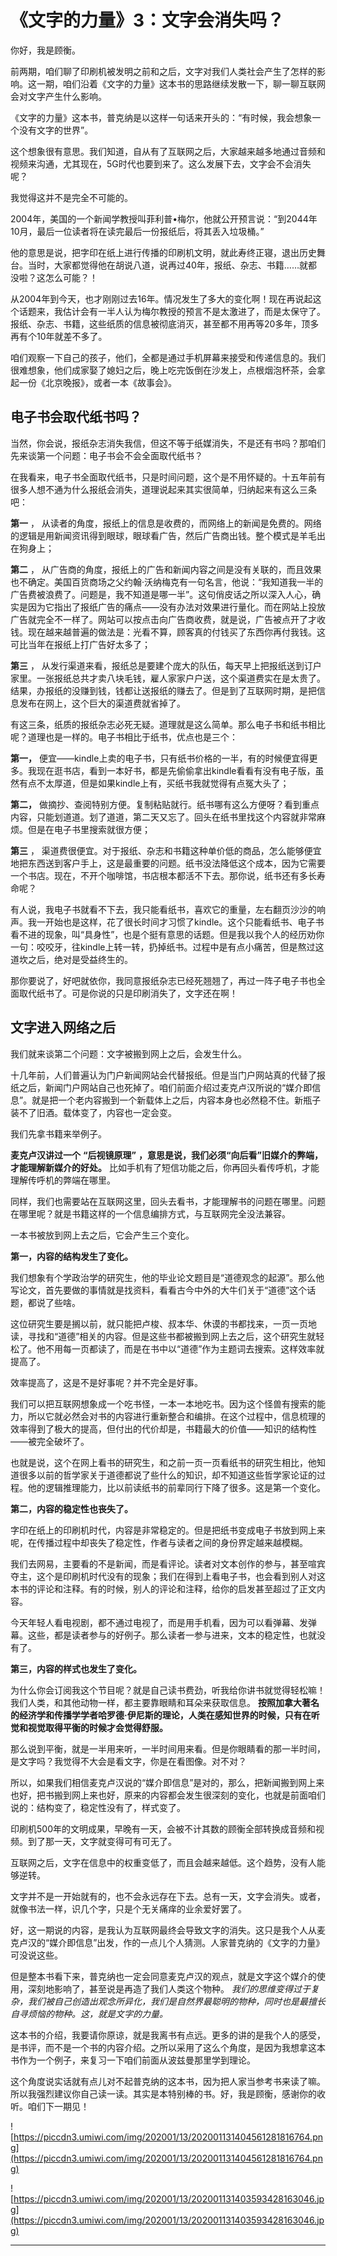 # 《文字的力量》3：文字会消失吗？

你好，我是顾衡。

前两期，咱们聊了印刷机被发明之前和之后，文字对我们人类社会产生了怎样的影响。这一期，咱们沿着《文字的力量》这本书的思路继续发散一下，聊一聊互联网会对文字产生什么影响。

《文字的力量》这本书，普克纳是以这样一句话来开头的：“有时候，我会想象一个没有文字的世界”。

这个想象很有意思。我们知道，自从有了互联网之后，大家越来越多地通过音频和视频来沟通，尤其现在，5G时代也要到来了。这么发展下去，文字会不会消失呢？

我觉得这并不是完全不可能的。

2004年，美国的一个新闻学教授叫菲利普•梅尔，他就公开预言说：“到2044年10月，最后一位读者将在读完最后一份报纸后，将其丢入垃圾桶。”

他的意思是说，把字印在纸上进行传播的印刷机文明，就此寿终正寝，退出历史舞台。当时，大家都觉得他在胡说八道，说再过40年，报纸、杂志、书籍……就都没啦？这怎么可能？！

从2004年到今天，也才刚刚过去16年。情况发生了多大的变化啊！现在再说起这个话题来，我估计会有一半人认为梅尔教授的预言不是太激进了，而是太保守了。报纸、杂志、书籍，这些纸质的信息被彻底消灭，甚至都不用再等20多年，顶多再有个10年就差不多了。

咱们观察一下自己的孩子，他们，全都是通过手机屏幕来接受和传递信息的。我们很难想象，他们成家娶了媳妇之后，晚上吃完饭倒在沙发上，点根烟泡杯茶，会拿起一份《北京晚报》，或者一本《故事会》。

## 电子书会取代纸书吗？

当然，你会说，报纸杂志消失我信，但这不等于纸媒消失，不是还有书吗？那咱们先来谈第一个问题：电子书会不会全面取代纸书？

在我看来，电子书全面取代纸书，只是时间问题，这个是不用怀疑的。十五年前有很多人想不通为什么报纸会消失，道理说起来其实很简单，归纳起来有这么三条吧：

 **第一** ， 从读者的角度，报纸上的信息是收费的，而网络上的新闻是免费的。网络的逻辑是用新闻资讯得到眼球，眼球看广告，然后广告商出钱。整个模式是羊毛出在狗身上；

 **第二** ， 从广告商的角度，报纸上的广告和新闻内容之间是没有关联的，而且效果也不确定。美国百货商场之父约翰·沃纳梅克有一句名言，他说：“我知道我一半的广告费被浪费了。问题是，我不知道是哪一半”。这句俏皮话之所以深入人心，确实是因为它指出了报纸广告的痛点——没有办法对效果进行量化。而在网站上投放广告就完全不一样了。网站可以按点击向广告商收费，就是说，广告被点开了才收钱。现在越来越普遍的做法是：光看不算，顾客真的付钱买了东西你再付我钱。这可比当年在报纸上打广告好太多了；

 **第三** ， 从发行渠道来看，报纸总是要建个庞大的队伍，每天早上把报纸送到订户家里。一张报纸总共才卖八块毛钱，雇人家家户户送，这个渠道费实在是太贵了。结果，办报纸的没赚到钱，钱都让送报纸的赚去了。但是到了互联网时期，是把信息发布在网上，这个巨大的渠道费就省掉了。

有这三条，纸质的报纸杂志必死无疑。道理就是这么简单。那么电子书和纸书相比呢？道理也是一样的。电子书相比于纸书，优点也是三个：

 **第一，** 便宜——kindle上卖的电子书，只有纸书价格的一半，有的时候便宜得更多。我现在逛书店，看到一本好书，都是先偷偷拿出kindle看看有没有电子版，虽然有点不太厚道，但是如果kindle上有，买纸书我就觉得有点冤大头了；

 **第二，** 做摘抄、查阅特别方便。复制粘贴就行。纸书哪有这么方便呀？看到重点内容，只能划道道。划了道道，第二天又忘了。回头在纸书里找这个内容就非常麻烦。但是在电子书里搜索就很方便；

 **第三** ， 渠道费很便宜。对于报纸、杂志和书籍这种单价低的商品，怎么能够便宜地把东西送到客户手上，这是最重要的问题。纸书没法降低这个成本，因为它需要一个书店。现在，不开个咖啡馆，书店根本都活不下去。那你说，纸书还有多长寿命呢？

有人说，我电子书就看不下去，我只能看纸书，喜欢它的重量，左右翻页沙沙的响声。我一开始也是这样，花了很长时间才习惯了kindle。这个只能看纸书、电子书看不进的现象，叫“具身性”，也是个挺有意思的话题。但是我以我个人的经历劝你一句：咬咬牙，往kindle上转一转，扔掉纸书。过程中是有点小痛苦，但是熬过这道坎之后，绝对是受益终生的。

那你要说了，好吧就依你，我同意报纸杂志已经死翘翘了，再过一阵子电子书也全面取代纸书了。可是你说的只是印刷消失了，文字还在啊！

## 文字进入网络之后

我们就来谈第二个问题：文字被搬到网上之后，会发生什么。

十几年前，人们普遍认为门户新闻网站会代替报纸。但是当门户网站真的代替了报纸之后，新闻门户网站自己也死掉了。咱们前面介绍过麦克卢汉所说的“媒介即信息”。就是把一个老内容搬到一个新载体上之后，内容本身也必然稳不住。新瓶子装不了旧酒。载体变了，内容也一定会变。

我们先拿书籍来举例子。

 **麦克卢汉讲过一个**  **“后视镜原理”**  **，意思是说，我们必须“向后看”旧媒介的弊端，才能理解新媒介的好处。** 比如手机有了短信功能之后，你再回头看传呼机，才能理解传呼机的弊端在哪里。

同样，我们也需要站在互联网这里，回头去看书，才能理解书的问题在哪里。问题在哪里呢？就是书籍这样的一个信息编排方式，与互联网完全没法兼容。

一本书被放到网上去之后，它会产生三个变化。

 **第一，内容的结构发生了变化。**

我们想象有个学政治学的研究生，他的毕业论文题目是“道德观念的起源”。那么他写论文，首先要做的事情就是找资料，看看古今中外的大牛们关于“道德”这个话题，都说了些啥。

这位研究生要是搁以前，就只能把卢梭、叔本华、休谟的书都找来，一页一页地读，寻找和“道德”相关的内容。但是这些书都被搬到网上去之后，这个研究生就轻松了。他不用每一页都读了，而是在书中以“道德”作为主题词去搜索。这样效率就提高了。

效率提高了，这是不是好事呢？并不完全是好事。

我们可以把互联网想象成一个吃书怪，一本一本地吃书。因为这个怪兽有搜索的能力，所以它就必然会对书的内容进行重新整合和编排。在这个过程中，信息梳理的效率得到了极大的提高，但付出的代价却是，书籍最大的价值——知识的结构性——被完全破坏了。

也就是说，这个在网上看书的研究生，和之前一页一页看纸书的研究生相比，他知道很多以前的哲学家关于道德都说了些什么的知识，却不知道这些哲学家论证的过程。他的逻辑推理能力，比以前读纸书的前辈同行下降了很多。这是第一个变化。

 **第二，内容的稳定性也丧失了。**

字印在纸上的印刷机时代，内容是非常稳定的。但是把纸书变成电子书放到网上来呢，在传播过程中却丧失了稳定性，作者与读者之间的身份界定越来越模糊。

我们去网易，主要看的不是新闻，而是看评论。读者对文本创作的参与，甚至喧宾夺主，这个是印刷机时代没有的现象；我们在得到上看电子书，也会看到别人对这本书的评论和注释。有的时候，别人的评论和注释，给你的启发甚至超过了正文内容。

今天年轻人看电视剧，都不通过电视了，而是用手机看，因为可以看弹幕、发弹幕。这些，都是读者参与的好例子。那么读者一参与进来，文本的稳定性，也就没有了。

 **第三，内容的样式也发生了变化。**

为什么你会订阅我这个节目呢？就是自己读书费劲，听我给你讲书就觉得轻松嘛！我们人类，和其他动物一样，都主要靠眼睛和耳朵来获取信息。 **按照加拿大著名的经济学和传播学学者哈罗德·伊尼斯的理论，人类在感知世界的时候，只有在听觉和视觉取得平衡的时候才会觉得舒服。**

那么说到平衡，就是一半用来听，一半时间用来看。但是你眼睛看的那一半时间，是文字吗？我觉得不大会是看文字，你是在看图像。对不对？

所以，如果我们相信麦克卢汉说的“媒介即信息”是对的，那么，把新闻搬到网上来也好，把书搬到网上来也好，原来的内容都会发生很深刻的变化，也就是前面咱们说的：结构变了，稳定性没有了，样式变了。

印刷机500年的文明成果，早晚有一天，会被不计其数的顾衡全部转换成音频和视频。到了那一天，文字就变得可有可无了。

互联网之后，文字在信息中的权重变低了，而且会越来越低。这个趋势，没有人能够逆转。

文字并不是一开始就有的，也不会永远存在下去。总有一天，文字会消失。或者，就像书法一样，识几个字，只是个无关痛痒的业余爱好罢了。

好，这一期说的内容，是我认为互联网最终会导致文字的消失。这只是我个人从麦克卢汉的“媒介即信息”出发，作的一点儿个人猜测。人家普克纳的《文字的力量》可没说这些。

但是整本书看下来，普克纳也一定会同意麦克卢汉的观点，就是文字这个媒介的使用，深刻地影响了，甚至说是再造了我们人类这个物种。 *我们的思维变得过于复杂，我们被自己创造出观念所异化，我们是自然界最聪明的物种，同时也是最擅长自寻烦恼的物种。这，就是文字的力量。*

这本书的介绍，我要请你原谅，就是我离书有点远。更多的讲的是我个人的感受，是书评，而不是一个书的内容介绍。之所以采用了这么个角度，是因为我想拿这本书作为一个例子，来复习一下咱们前面从波兹曼那里学到理论。

这个角度说实话就有点儿对不起普克纳的这本书，因为把人家当参考书来读了嘛。所以我强烈建议你自己读一读。其实是本特别棒的书。好，我是顾衡，感谢你的收听。咱们下一期见！

![https://piccdn3.umiwi.com/img/202001/13/202001131404561281816764.png](https://piccdn3.umiwi.com/img/202001/13/202001131404561281816764.png)

![https://piccdn3.umiwi.com/img/202001/13/202001131403593428163046.jpg](https://piccdn3.umiwi.com/img/202001/13/202001131403593428163046.jpg)

---
